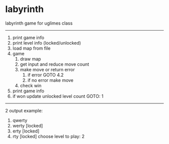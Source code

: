 # labyrinth

labyrinth game for uglimes class

---

1. print game info
2. print level info (locked/unlocked)
3. load map from file
4. game
   1. draw map
   2. get input and reduce move count
   3. make move or return error
      1. if error GOTO 4.2
      2. if no error make move
   4. check win
5. print game info
6. if won update unlocked level count
   GOTO: 1

---

2 output example:

1. qwerty
2. werty [locked]
3. erty [locked]
4. rty [locked]
   choose level to play: 2
